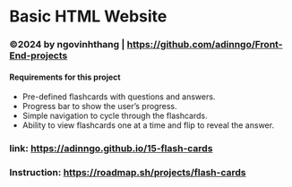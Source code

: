 # Basic HTML Website 
### ©2024 by ngovinhthang | https://github.com/adinngo/Front-End-projects

#### Requirements for this project
  * Pre-defined flashcards with questions and answers.
  * Progress bar to show the user’s progress.
  * Simple navigation to cycle through the flashcards.
  * Ability to view flashcards one at a time and flip to reveal the answer.
### link: https://adinngo.github.io/15-flash-cards
### Instruction: https://roadmap.sh/projects/flash-cards